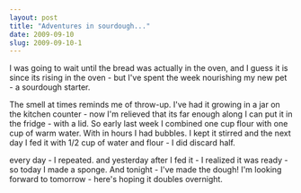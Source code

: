 ```yaml
---
layout: post
title: "Adventures in sourdough..."
date: 2009-09-10
slug: 2009-09-10-1
---
```


I was going to wait until the bread was actually in the oven, and I guess it is since its rising in the oven - but I&apos;ve spent the week nourishing my new pet - a sourdough starter.  

The smell at times reminds me of throw-up.  I&apos;ve had it growing in a jar on the kitchen counter - now I&apos;m relieved that its far enough along I can put it in the fridge - with a lid.  So early last week I combined one cup flour with one cup of warm water.  With in hours I had bubbles.  I kept it stirred and the next day I fed it with 1/2 cup of water and flour - I did discard half.  

every day - I repeated. and yesterday after I fed it - I realized it was ready - so today I made a sponge.  And tonight - I&apos;ve made the dough!  I&apos;m looking forward to tomorrow - here&apos;s hoping it doubles overnight.

